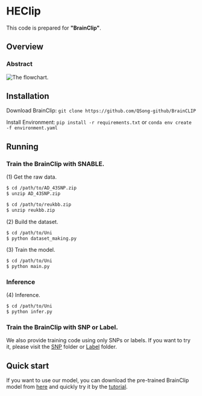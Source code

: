 
# HEClip


This code is prepared for **"BrainClip"**.

## Overview

### Abstract


![The flowchart.](./model.png)

## Installation
Download BrainClip:
```git clone https://github.com/QSong-github/BrainCLIP```

Install Environment:
```pip install -r requirements.txt``` or ```conda env create -f environment.yaml```


## Running

### Train the BrainClip with SNABLE.

   
   (1) Get the raw data.
   ```bash
   $ cd /path/to/AD_43SNP.zip
   $ unzip AD_43SNP.zip

   $ cd /path/to/reukbb.zip
   $ unzip reukbb.zip
   ```
   
   (2) Build the dataset.
   ```bash
   $ cd /path/to/Uni
   $ python dataset_making.py
   ```
   (3) Train the model.
   ```bash
   $ cd /path/to/Uni
   $ python main.py
   ```
   
### Inference   

   (4) Inference.
   ```bash
   $ cd /path/to/Uni
   $ python infer.py
   ```

### Train the BrainClip with SNP or Label.

We also provide training code using only SNPs or labels. If you want to try it, please visit the [SNP](https://github.com/QSong-github/BrainCLIP/tree/main/SNP) folder or [Label](https://github.com/QSong-github/BrainCLIP/tree/main/Label) folder.


## Quick start

If you want to use our model, you can download the pre-trained BrainClip model from [here](https://github.com/QSong-github/BrainCLIP/tree/main/save) and quickly try it by the [tutorial](https://github.com/QSong-github/BrainCLIP/blob/main/tutorial.ipynb).

   
